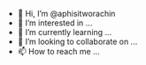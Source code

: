 - 👋 Hi, I’m @aphisitworachin
- 👀 I’m interested in ...
- 🌱 I’m currently learning ...
- 💞️ I’m looking to collaborate on ...
- 📫 How to reach me ...

<!---
aphisitworachin/aphisitworachin is a ✨ special ✨ repository because its `README.md` (this file) appears on your GitHub profile.
You can click the Preview link to take a look at your changes.
--->
